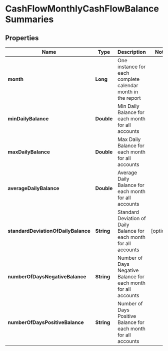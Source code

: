 

# CashFlowMonthlyCashFlowBalanceSummaries


## Properties

| Name | Type | Description | Notes |
|------------ | ------------- | ------------- | -------------|
|**month** | **Long** | One instance for each complete calendar month in the report |  |
|**minDailyBalance** | **Double** | Min Daily Balance for each month for all accounts |  |
|**maxDailyBalance** | **Double** | Max Daily Balance for each month for all accounts |  |
|**averageDailyBalance** | **Double** | Average Daily Balance for each month for all accounts |  |
|**standardDeviationOfDailyBalance** | **String** | Standard Deviation of Daily Balance for each month for all accounts |  [optional] |
|**numberOfDaysNegativeBalance** | **String** | Number of Days Negative Balance for each month for all accounts |  |
|**numberOfDaysPositiveBalance** | **String** | Number of Days Positive Balance for each month for all accounts |  |



